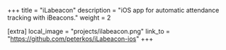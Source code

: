 +++
title = "iLabeacon"
description = "iOS app for automatic attendance tracking with iBeacons."
weight = 2

[extra]
local_image = "projects/ilabeacon.png"
link_to = "https://github.com/peterkos/iLabeacon-ios"
+++

